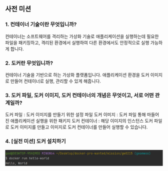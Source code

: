 ## 사전 미션

### 1. 컨테이너 기술이란 무엇입니까?

컨테이너는 소프트웨어를 격리하는 가상화 기술로
애플리케이션을 실행하는데 필요한 파일을 패키징하고,
격리된 환경에서 실행하여 다른 환경에서도 안정적으로 실행 가능하게 합니다.

### 2. 도커란 무엇입니까?
컨테이너 기술을 기반으로 하는 가상화 플랫폼입니다.
애플리케이션 환경을 도커 이미지로 만들어 컨테이너로 실행, 관리할 수 있게 해줍니다.


### 3. 도커 파일, 도커 이미지, 도커 컨테이너의 개념은 무엇이고, 서로 어떤 관계일까?
도커 파일 : 도커 이미지를 만들기 위한 설정 파일
도커 이미지 : 도커 파일 통해 마들어진 애플리케이션 실행을 위한 패키지
도커 컨테이너 : 해당 이미지의 인스턴스
도커 파일로 도커 이미지를 만들고 이미지로 도커 컨테이너를 만들어 실행할 수 있습니다.

### 4. [실전 미션] 도커 설치하기
![실전 미션](./docker-hello-world.PNG)